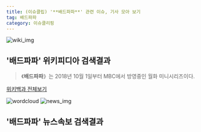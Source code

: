 ```yaml
---
title: (이슈클립) '**배드파파**' 관련 이슈, 기사 모아 보기
tag: 배드파파
category: 이슈클리핑
---
```

![wiki_img](https://user-images.githubusercontent.com/42597476/44503234-41136a80-a6d0-11e8-9071-6fc6418eafe4.png)
## **'**배드파파**'** 위키피디아 검색결과
>《**배드파파**》는 2018년 10월 1일부터 MBC에서 방영중인 월화 미니시리즈이다.

<a href="https://ko.wikipedia.org/wiki/배드파파" target="_blank">위키백과 전체보기</a>

![wordcloud](https://s3.ap-northeast-2.amazonaws.com/lyrics101-wordcloud/2018-10-02-1538435497.png)
![news_img](https://user-images.githubusercontent.com/42597476/44507050-1206f400-a6e4-11e8-8d98-7ffbfebb353f.png)
## **'**배드파파**'** 뉴스속보 검색결과


